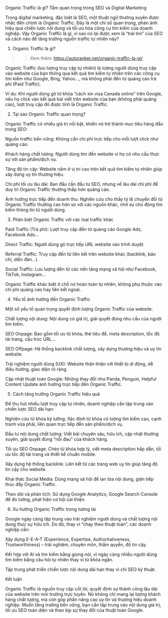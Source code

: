 Organic Traffic là gì? Tầm quan trọng trong SEO và Digital Marketing

Trong digital marketing, đặc biệt là SEO, một thuật ngữ thường xuyên được nhắc đến chính là Organic Traffic. Đây là một chỉ số quan trọng, phản ánh hiệu quả chiến lược nội dung và tối ưu hóa công cụ tìm kiếm của doanh nghiệp. Vậy Organic Traffic là gì, vì sao nó lại được xem là “trái tim” của SEO và cách nào để tăng trưởng nguồn traffic tự nhiên này?

1. Organic Traffic là gì?

>>Xem thêm: https://autoranker.net/organic-traffic-la-gi/

Organic Traffic (lưu lượng truy cập tự nhiên) là lượng người dùng truy cập vào website của bạn thông qua kết quả tìm kiếm tự nhiên trên các công cụ tìm kiếm như Google, Bing, Yahoo…, mà không phải đến từ quảng cáo trả phí (Paid Traffic).

Ví dụ: Khi người dùng gõ từ khóa “cách xin visa Canada online” trên Google, nếu họ click vào kết quả bài viết trên website của bạn (không phải quảng cáo), lượt truy cập đó được tính là Organic Traffic.

2. Tại sao Organic Traffic quan trọng?

Organic Traffic có nhiều giá trị nổi bật, khiến nó trở thành mục tiêu hàng đầu trong SEO:

Nguồn traffic bền vững: Không cần chi phí trực tiếp cho mỗi lượt click như quảng cáo.

Khách hàng chất lượng: Người dùng tìm đến website vì họ có nhu cầu thực sự với sản phẩm/dịch vụ.

Tăng độ tin cậy: Website nằm ở vị trí cao trên kết quả tìm kiếm tự nhiên giúp xây dựng uy tín thương hiệu.

Chi phí tối ưu lâu dài: Ban đầu cần đầu tư SEO, nhưng về lâu dài chi phí để duy trì Organic Traffic thường thấp hơn quảng cáo.

Ảnh hưởng trực tiếp đến doanh thu: Nghiên cứu cho thấy tỷ lệ chuyển đổi từ Organic Traffic thường cao hơn so với các nguồn khác, nhờ sự chủ động tìm kiếm thông tin từ người dùng.

3. Phân biệt Organic Traffic với các loại traffic khác

Paid Traffic (Trả phí): Lượt truy cập đến từ quảng cáo Google Ads, Facebook Ads…

Direct Traffic: Người dùng gõ trực tiếp URL website vào trình duyệt.

Referral Traffic: Truy cập đến từ liên kết trên website khác (backlink, báo chí, diễn đàn…).

Social Traffic: Lưu lượng đến từ các nền tảng mạng xã hội như Facebook, TikTok, Instagram…

Organic Traffic khác biệt ở chỗ nó hoàn toàn tự nhiên, không phụ thuộc vào chi phí quảng cáo hay liên kết ngoài.

4. Yếu tố ảnh hưởng đến Organic Traffic

Một số yếu tố quan trọng quyết định lượng Organic Traffic của website:

Chất lượng nội dung: Nội dung có giá trị, giải quyết đúng nhu cầu của người tìm kiếm.

SEO Onpage: Bao gồm tối ưu từ khóa, thẻ tiêu đề, meta description, tốc độ tải trang, cấu trúc URL…

SEO Offpage: Hệ thống backlink chất lượng, xây dựng thương hiệu và uy tín website.

Trải nghiệm người dùng (UX): Website thân thiện với thiết bị di động, dễ điều hướng, giao diện rõ ràng.

Cập nhật thuật toán Google: Những thay đổi như Panda, Penguin, Helpful Content Update ảnh hưởng trực tiếp đến Organic Traffic.

5. Cách tăng trưởng Organic Traffic hiệu quả

Để thu hút nhiều lượt truy cập tự nhiên, doanh nghiệp cần tập trung vào chiến lược SEO dài hạn:

Nghiên cứu từ khóa kỹ lưỡng: Xác định từ khóa có lượng tìm kiếm cao, cạnh tranh vừa phải, liên quan trực tiếp đến sản phẩm/dịch vụ.

Đầu tư nội dung chất lượng: Viết bài chuyên sâu, hữu ích, cập nhật thường xuyên, giải quyết đúng “nỗi đau” của khách hàng.

Tối ưu SEO Onpage: Chèn từ khóa hợp lý, viết meta description hấp dẫn, tối ưu tốc độ tải trang và thiết kế chuẩn mobile.

Xây dựng hệ thống backlink: Liên kết từ các trang web uy tín giúp tăng độ tin cậy cho website.

Khai thác Social Media: Dùng mạng xã hội để lan tỏa nội dung, gián tiếp thúc đẩy Organic Traffic.

Theo dõi và phân tích: Sử dụng Google Analytics, Google Search Console để đo lường, phát hiện cơ hội cải thiện.

6. Xu hướng Organic Traffic trong tương lai

Google ngày càng tập trung vào trải nghiệm người dùng và chất lượng nội dung thực sự hữu ích. Do đó, thay vì “chạy theo thuật toán”, các doanh nghiệp cần:

Xây dựng E-E-A-T (Experience, Expertise, Authoritativeness, Trustworthiness) – trải nghiệm, chuyên môn, thẩm quyền, độ tin cậy.

Kết hợp với AI và tìm kiếm bằng giọng nói, vì ngày càng nhiều người dùng tìm kiếm bằng câu hỏi tự nhiên thay vì từ khóa ngắn.

Tập trung phát triển chiến lược nội dung dài hạn thay vì chỉ SEO kỹ thuật.

Kết luận

Organic Traffic là nguồn truy cập cốt lõi, quyết định sự thành công lâu dài của website trên môi trường trực tuyến. Nó không chỉ mang lại lượng khách hàng chất lượng, mà còn góp phần nâng cao uy tín và thương hiệu doanh nghiệp. Muốn tăng trưởng bền vững, bạn cần tập trung vào nội dung giá trị, tối ưu SEO toàn diện và theo kịp sự thay đổi của thuật toán Google.
